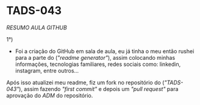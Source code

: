 # TADS-043

*RESUMO AULA GITHUB*

1°) 
- Foi a criação do GitHub em  sala de aula, eu já tinha o meu então rushei para a parte do (*"readme generator"*), assim colocando minhas informações, tecnologias familiares, redes sociais como: linkedin, instagram, entre outros...

Após isso atualizei meu readme, fiz um fork no repositório do (*"TADS-043"*), assim fazendo *"first commit"* e depois um *"pull request"* para aprovação do *ADM* do repositório.

